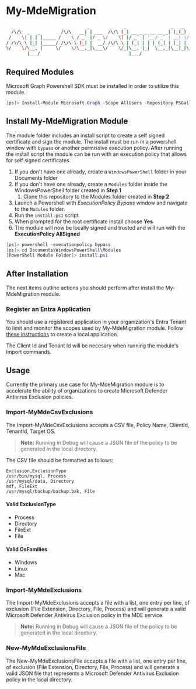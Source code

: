 # My-MdeMigration

```bash
                               _             _                 _   _             
  /\/\  _   _        /\/\   __| | ___  /\/\ (_) __ _ _ __ __ _| |_(_) ___  _ __  
 /    \| | | |_____ /    \ / _` |/ _ \/    \| |/ _` | '__/ _` | __| |/ _ \| '_ \ 
/ /\/\ \ |_| |_____/ /\/\ \ (_| |  __/ /\/\ \ | (_| | | | (_| | |_| | (_) | | | |
\/    \/\__, |     \/    \/\__,_|\___\/    \/_|\__, |_|  \__,_|\__|_|\___/|_| |_|
        |___/                                  |___/                             
```

## Required Modules

Microsoft Graph Powershell SDK must be installed in order to utilize this module.

```powershell
[ps]> Install-Module Microsoft.Graph -Scope AllUsers -Repository PSGallery -Force
```

## Install My-MdeMigration Module

The module folder includes an install script to create a self signed certificate and sign the module. The
install must be run in a powershell window with `bypass` or another permissive execution policy. After running
the install script the module can be run with an execution policy that allows for self signed certificates.

1. If you don't have one already, create a `WindowsPowerShell` folder in your Documents folder
1. If you don't have one already, create a `Modules` folder inside the WindowsPowerShell folder created in **Step 1**
   1. Clone this repository to the Modules folder created in **Step 2**
1. Launch a Powershell with *ExecutionPolicy Bypass* window and navigate to the `Modules` folder.
1. Run the `install.ps1` script.
1. When prompted for the root certificate install choose **Yes**
1. The module will now be locally signed and trusted and will run with the **ExecutionPolicy AllSigned**

```powershell
[ps]> powershell -executionpolicy bypass
[ps]> cd Documents\WindowsPowerShell\Modules
[PowerShell Module Folder]> install.ps1
```

## After Installation

The next items outline actions you should perform after install the My-MdeMigration module.

### Register an Entra Application

You should use a registered application in your organization's Entra Tenant to limit and monitor the scopes
used by My-MdeMigration module. Follow [these instructions](https://learn.microsoft.com/en-us/powershell/microsoftgraph/authentication-commands?view=graph-powershell-1.0#use-delegated-access-with-a-custom-application-for-microsoft-graph-powershell) to create a local application.

The Client Id and Tenant Id will be necesary when running the module's Import commands.

## Usage

Currently the primary use case for My-MdeMigration module is to accelerate the ability of organizations to create
Microsoft Defender Antivirus Exclusion policies.

### Import-MyMdeCsvExclusions

The Import-MyMdeCsvExclusions accepts a CSV file, Policy Name, ClientId, TenantId, Target OS.

> **Note:** Running in Debug will cause a JSON file of the policy to be generated in the local directory.

The CSV file should be formatted as follows:

```csv
Exclusion,ExclusionType
/usr/bin/mysql, Process
/usr/mysql/data, Directory
mdf, FileExt
/usr/mysql/backup/backup.bak, File
```

#### Valid ExclusionType

* Process
* Directory
* FileExt
* File

#### Valid OsFamilies

* Windows
* Linux
* Mac

### Import-MyMdeExclusions

The Import-MyMdeExclusions accepts a file with a list, one entry per line, of exclusion (File Extension, Directory, File, Process) and will
generate a valid Microsoft Defender Antivirus Exclusion policy in the MDE service.

> **Note:** Running in Debug will cause a JSON file of the policy to be generated in the local directory.

### New-MyMdeExclusionsFile

The New-MyMdeExclusionsFile accepts a file with a list, one entry per line, of exclusion (File Extension, Directory, File, Process) and will
generate a valid JSON file that represents a Microsoft Defender Antivirus Exclusion policy in the local directory.
